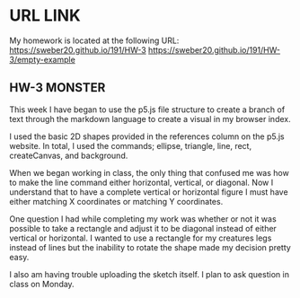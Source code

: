 # URL LINK

My homework is located at the following URL:
https://sweber20.github.io/191/HW-3
https://sweber20.github.io/191/HW-3/empty-example
## HW-3 MONSTER

This week I have began to use the p5.js file structure to create a branch of text through the markdown language to create a visual in my browser index.

I used the basic 2D shapes provided in the references column on the p5.js website.
In total, I used the commands; ellipse, triangle, line, rect, createCanvas, and background.

When we began working in class, the only thing that confused me was how to make the line command either horizontal, vertical, or diagonal. Now I understand that to have a complete vertical or horizontal figure I must have either matching X coordinates or matching Y coordinates.

One question I had while completing my work was whether or not it was possible to take a rectangle and adjust it to be diagonal instead of either vertical or horizontal. I wanted to use a rectangle for my creatures legs instead of lines but the inability to rotate the shape made my decision pretty easy.

I also am having trouble uploading the sketch itself. I plan to ask question in class on Monday.
